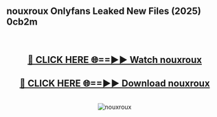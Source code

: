 <h2>nouxroux Onlyfans Leaked New Files (2025) 0cb2m</h2>
<br>
<div align="center">
<h2><a href="https://mediafiles.top/nouxroux&ref=git" rel="nofollow">🔴 CLICK HERE 🌐==►► Watch nouxroux</a></h2>
<h2><a href="https://mediafiles.top/nouxroux&ref=git" rel="nofollow">🔴 CLICK HERE 🌐==►► Download nouxroux</a></h2>
<br>
<a href="https://mediafiles.top/nouxroux&ref=git" rel="nofollow" data-target="animated-image.originalLink"><img src="https://i.ibb.co.com/xMMVF88/686577567.gif" alt="nouxroux" style="max-width: 100%; display: inline-block;" data-target="animated-image.originalImage"></a>
</div>
<br>
<br>